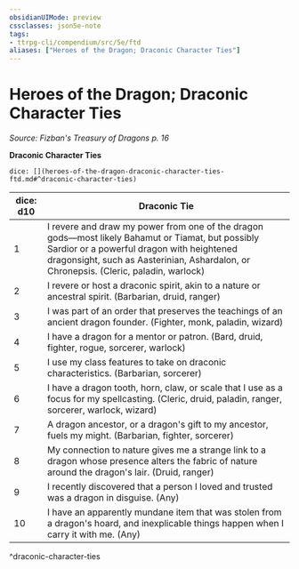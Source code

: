```yaml
---
obsidianUIMode: preview
cssclasses: json5e-note
tags:
- ttrpg-cli/compendium/src/5e/ftd
aliases: ["Heroes of the Dragon; Draconic Character Ties"]
---
```

# Heroes of the Dragon; Draconic Character Ties
*Source: Fizban's Treasury of Dragons p. 16* 

**Draconic Character Ties**

`dice: [](heroes-of-the-dragon-draconic-character-ties-ftd.md#^draconic-character-ties)`

| dice: d10 | Draconic Tie |
|-----------|--------------|
| 1 | I revere and draw my power from one of the dragon gods—most likely Bahamut or Tiamat, but possibly Sardior or a powerful dragon with heightened dragonsight, such as Aasterinian, Ashardalon, or Chronepsis. (Cleric, paladin, warlock) |
| 2 | I revere or host a draconic spirit, akin to a nature or ancestral spirit. (Barbarian, druid, ranger) |
| 3 | I was part of an order that preserves the teachings of an ancient dragon founder. (Fighter, monk, paladin, wizard) |
| 4 | I have a dragon for a mentor or patron. (Bard, druid, fighter, rogue, sorcerer, warlock) |
| 5 | I use my class features to take on draconic characteristics. (Barbarian, sorcerer) |
| 6 | I have a dragon tooth, horn, claw, or scale that I use as a focus for my spellcasting. (Cleric, druid, paladin, ranger, sorcerer, warlock, wizard) |
| 7 | A dragon ancestor, or a dragon's gift to my ancestor, fuels my might. (Barbarian, fighter, sorcerer) |
| 8 | My connection to nature gives me a strange link to a dragon whose presence alters the fabric of nature around the dragon's lair. (Druid, ranger) |
| 9 | I recently discovered that a person I loved and trusted was a dragon in disguise. (Any) |
| 10 | I have an apparently mundane item that was stolen from a dragon's hoard, and inexplicable things happen when I carry it with me. (Any) |
^draconic-character-ties